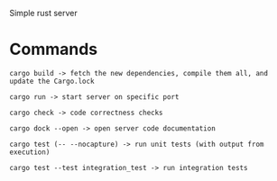 Simple rust server

# Commands

```
cargo build -> fetch the new dependencies, compile them all, and update the Cargo.lock
```

```
cargo run -> start server on specific port
```

```
cargo check -> code correctness checks
```

```
cargo dock --open -> open server code documentation
```

```
cargo test (-- --nocapture) -> run unit tests (with output from execution)
```

```
cargo test --test integration_test -> run integration tests
```
